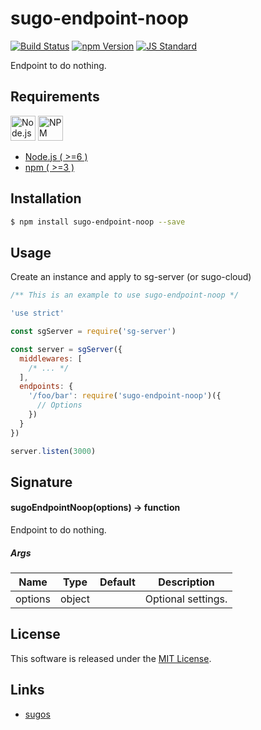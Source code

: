 sugo-endpoint-noop
==========

<!---
This file is generated by ape-tmpl. Do not update manually.
--->

<!-- Badge Start -->
<a name="badges"></a>

[![Build Status][bd_travis_com_shield_url]][bd_travis_com_url]
[![npm Version][bd_npm_shield_url]][bd_npm_url]
[![JS Standard][bd_standard_shield_url]][bd_standard_url]

[bd_repo_url]: https://github.com/realglobe-Inc/sugo-endpoint-noop
[bd_travis_url]: http://travis-ci.org/realglobe-Inc/sugo-endpoint-noop
[bd_travis_shield_url]: http://img.shields.io/travis/realglobe-Inc/sugo-endpoint-noop.svg?style=flat
[bd_travis_com_url]: http://travis-ci.com/realglobe-Inc/sugo-endpoint-noop
[bd_travis_com_shield_url]: https://api.travis-ci.com/realglobe-Inc/sugo-endpoint-noop.svg?token=aeFzCpBZebyaRijpCFmm
[bd_license_url]: https://github.com/realglobe-Inc/sugo-endpoint-noop/blob/master/LICENSE
[bd_codeclimate_url]: http://codeclimate.com/github/realglobe-Inc/sugo-endpoint-noop
[bd_codeclimate_shield_url]: http://img.shields.io/codeclimate/github/realglobe-Inc/sugo-endpoint-noop.svg?style=flat
[bd_codeclimate_coverage_shield_url]: http://img.shields.io/codeclimate/coverage/github/realglobe-Inc/sugo-endpoint-noop.svg?style=flat
[bd_gemnasium_url]: https://gemnasium.com/realglobe-Inc/sugo-endpoint-noop
[bd_gemnasium_shield_url]: https://gemnasium.com/realglobe-Inc/sugo-endpoint-noop.svg
[bd_npm_url]: http://www.npmjs.org/package/sugo-endpoint-noop
[bd_npm_shield_url]: http://img.shields.io/npm/v/sugo-endpoint-noop.svg?style=flat
[bd_standard_url]: http://standardjs.com/
[bd_standard_shield_url]: https://img.shields.io/badge/code%20style-standard-brightgreen.svg

<!-- Badge End -->


<!-- Description Start -->
<a name="description"></a>

Endpoint to do nothing.

<!-- Description End -->


<!-- Overview Start -->
<a name="overview"></a>



<!-- Overview End -->


<!-- Sections Start -->
<a name="sections"></a>

<!-- Section from "doc/guides/00.Requirements.md.hbs" Start -->

<a name="section-doc-guides-00-requirements-md"></a>
Requirements
-----

<a href="https://nodejs.org">
  <img src="https://realglobe-inc.github.io/sugos-assets/images/nodejs-banner.png"
       alt="Node.js"
       height="40"
       style="height:40px"
  /></a>
<a href="https://docs.npmjs.com/">
  <img src="https://realglobe-inc.github.io/sugos-assets/images/npm-banner.png"
       alt="NPM"
       height="40"
       style="height:40px"
  /></a>

+ [Node.js ( >=6 )][node_download_url]
+ [npm ( >=3 )][npm_url]

[node_download_url]: https://nodejs.org/en/download/
[npm_url]: https://docs.npmjs.com/


<!-- Section from "doc/guides/00.Requirements.md.hbs" End -->

<!-- Section from "doc/guides/01.Installation.md.hbs" Start -->

<a name="section-doc-guides-01-installation-md"></a>
Installation
-----

```bash
$ npm install sugo-endpoint-noop --save
```


<!-- Section from "doc/guides/01.Installation.md.hbs" End -->

<!-- Section from "doc/guides/02.Usage.md.hbs" Start -->

<a name="section-doc-guides-02-usage-md"></a>
Usage
---------

Create an instance and apply to sg-server (or sugo-cloud)

```javascript
/** This is an example to use sugo-endpoint-noop */

'use strict'

const sgServer = require('sg-server')

const server = sgServer({
  middlewares: [
    /* ... */
  ],
  endpoints: {
    '/foo/bar': require('sugo-endpoint-noop')({
      // Options
    })
  }
})

server.listen(3000)


```


<!-- Section from "doc/guides/02.Usage.md.hbs" End -->

<!-- Section from "doc/guides/03.Signature.md.hbs" Start -->

<a name="section-doc-guides-03-signature-md"></a>
Signature
-------

#### sugoEndpointNoop(options) -> function

Endpoint to do nothing.

##### Args

| Name | Type | Default | Description |
| --- | ---- | --- | --- |
| options | object  |  | Optional settings. |


<!-- Section from "doc/guides/03.Signature.md.hbs" End -->


<!-- Sections Start -->


<!-- LICENSE Start -->
<a name="license"></a>

License
-------
This software is released under the [MIT License](https://github.com/realglobe-Inc/sugo-endpoint-noop/blob/master/LICENSE).

<!-- LICENSE End -->


<!-- Links Start -->
<a name="links"></a>

Links
------

+ [sugos][sugos_url]

[sugos_url]: https://github.com/realglobe-Inc/sugos

<!-- Links End -->
